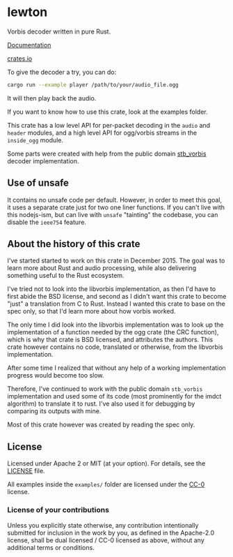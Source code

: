 # lewton

Vorbis decoder written in pure Rust.

[Documentation](https://docs.rs/crate/lewton/0.3.0)

[crates.io](https://crates.io/crates/lewton)

To give the decoder a try, you can do:
```sh
cargo run --example player /path/to/your/audio_file.ogg
```
It will then play back the audio.

If you want to know how to use this crate, look at the examples folder.

This crate has a low level API for per-packet decoding in the `audio` and `header` modules,
and a high level API for ogg/vorbis streams in the `inside_ogg` module.

Some parts were created with help from the public domain
[stb_vorbis](http://nothings.org/stb_vorbis/) decoder implementation.

## Use of unsafe

It contains no unsafe code per default.
However, in order to meet this goal, it uses a separate crate just for two one liner functions.
If you can't live with this nodejs-ism, but can live with `unsafe` "tainting" the codebase, you can disable the `ieee754` feature.

## About the history of this crate

I've started started to work on this crate in December 2015.
The goal was to learn more about Rust and audio processing,
while also delivering something useful to the Rust ecosystem.

I've tried not to look into the libvorbis implementation,
as then I'd have to first abide the BSD license, and second
as I didn't want this crate to become "just" a translation
from C to Rust. Instead I wanted this crate to base on the
spec only, so that I'd learn more about how vorbis worked.

The only time I did look into the libvorbis implementation
was to look up the implementation of a function needed by
the ogg crate (the CRC function), which is why that crate
is BSD licensed, and attributes the authors.
This crate however contains no code, translated or
otherwise, from the libvorbis implementation.

After some time I realized that without any help of a working
implementation progress would become too slow.

Therefore, I've continued to work with the public domain
`stb_vorbis` implementation and used some of its
code (most prominently for the imdct algorithm) to
translate it to rust. I've also used it for debugging by
comparing its outputs with mine.

Most of this crate however was created by reading the spec
only.

## License

Licensed under Apache 2 or MIT (at your option). For details, see the [LICENSE](LICENSE) file.

All examples inside the `examples/` folder are licensed under the
[CC-0](https://creativecommons.org/publicdomain/zero/1.0/) license.

### License of your contributions

Unless you explicitly state otherwise, any contribution intentionally submitted for
inclusion in the work by you, as defined in the Apache-2.0 license,
shall be dual licensed / CC-0 licensed as above, without any additional terms or conditions.
